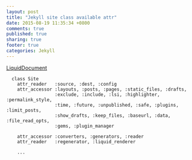 ```yaml
---
layout: post
title: "Jekyll site class available attr"
date: 2015-08-19 11:35:34 +0800
comments: true
published: true
sharing: true
footer: true
categories: Jekyll
---
```


<a href="https://docs.shopify.com/themes/liquid-documentation/basics" target="_blank">LiquidDocument</a>

```
  class Site
    attr_reader   :source, :dest, :config
    attr_accessor :layouts, :posts, :pages, :static_files, :drafts,
                  :exclude, :include, :lsi, :highlighter, :permalink_style,
                  :time, :future, :unpublished, :safe, :plugins, :limit_posts,
                  :show_drafts, :keep_files, :baseurl, :data, :file_read_opts,
                  :gems, :plugin_manager

    attr_accessor :converters, :generators, :reader
    attr_reader   :regenerator, :liquid_renderer

	...
```